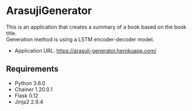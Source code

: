 # ArasujiGenerator
This is an application that creates a summary of a book based on the book title.<br>
Generation method is using a LSTM encoder-decoder model.

- Application URL:
https://arasuji-generator.herokuapp.com/


## Requirements
- Python 3.6.0
- Chainer 1.20.0.1
- Flask 0.12
- Jinja2 2.9.4
